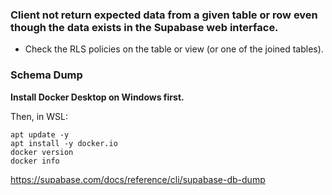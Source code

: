 ### Client not return expected data from a given table or row even though the data exists in the Supabase web interface.

- Check the RLS policies on the table or view (or one of the joined tables).

### Schema Dump

**Install Docker Desktop on Windows first.**

Then, in WSL:

```
apt update -y
apt install -y docker.io
docker version
docker info
```

https://supabase.com/docs/reference/cli/supabase-db-dump
